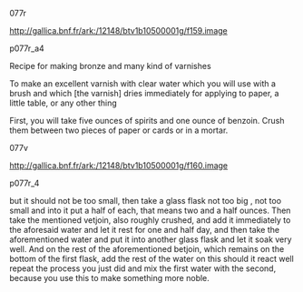 077r

http://gallica.bnf.fr/ark:/12148/btv1b10500001g/f159.image

p077r_a4

Recipe for making bronze and many kind of varnishes

To make an excellent varnish with clear water which you will use with a brush and which [the varnish] dries immediately for applying to paper, a little table, or any other thing

First, you will take five ounces of spirits and one ounce of benzoin. Crush them between two pieces of paper or cards or in a mortar.

077v

http://gallica.bnf.fr/ark:/12148/btv1b10500001g/f160.image

p077r_4

but it should not be too small, then take a glass flask not too big , not too small and into it put a half of each, that means two and a half ounces. Then take the mentioned vetjoin, also roughly crushed, and add it immediately to the aforesaid water and let it rest for one and half day, and then take the aforementioned water and put it into another glass flask and let it soak very well. And on the rest of the aforementioned betjoin, which remains on the bottom of the first flask, add the rest of the water on this should it react well repeat the process you just did and mix the first water with the second, because you use this to make something more noble.
